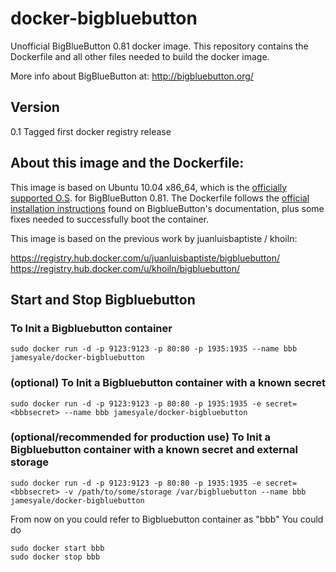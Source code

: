 # docker-bigbluebutton

Unofficial BigBlueButton 0.81 docker image. This repository contains the Dockerfile and all other files needed to build the docker image. 

More info about BigBlueButton at: http://bigbluebutton.org/

## Version
0.1 Tagged first docker registry release

## About this image and the Dockerfile:

This image is based on Ubuntu 10.04 x86_64, which is the [officially supported O.S](https://code.google.com/p/bigbluebutton/wiki/InstallationUbuntu#Before_You_Install). for BigBlueButton 0.81. The Dockerfile follows the [official installation instructions](https://code.google.com/p/bigbluebutton/wiki/InstallationUbuntu#Installing_BigBlueButton_0.81) found on BigblueButton's documentation, plus some fixes needed to successfully boot the container. 

This image is based on the previous work by juanluisbaptiste / khoiln:

https://registry.hub.docker.com/u/juanluisbaptiste/bigbluebutton/
https://registry.hub.docker.com/u/khoiln/bigbluebutton/

## Start and Stop Bigbluebutton

### To Init a Bigbluebutton container
    sudo docker run -d -p 9123:9123 -p 80:80 -p 1935:1935 --name bbb jamesyale/docker-bigbluebutton
### (optional) To Init a Bigbluebutton container with a known secret
    sudo docker run -d -p 9123:9123 -p 80:80 -p 1935:1935 -e secret=<bbbsecret> --name bbb jamesyale/docker-bigbluebutton
### (optional/recommended for production use) To Init a Bigbluebutton container with a known secret and external storage
    sudo docker run -d -p 9123:9123 -p 80:80 -p 1935:1935 -e secret=<bbbsecret> -v /path/to/some/storage /var/bigbluebutton --name bbb jamesyale/docker-bigbluebutton

From now on you could refer to Bigbluebutton container as "bbb"
You could do

    sudo docker start bbb
    sudo docker stop bbb
